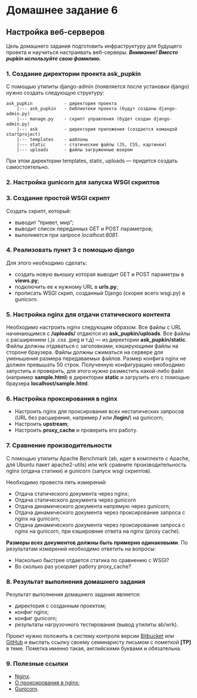# Домашнее задание 6

## Настройка веб-серверов
Цель домашнего задания подготовить инфраструктуру для будущего проекта и научиться настраивать веб-серверы. ***Внимание! Вместо pupkin используйте свою фамилию.***

### 1. Создание директории проекта ask_pupkin
С помощью утилиты django-admin (появляется после установки django) нужно создать следующую структуру:
```
ask_pupkin            - директория проекта
    |--- ask_pupkin   - библиотеки проекта (будут созданы django-admin.py)
    |--- manage.py    - скрипт управления (будет создан django-admin.py)
    |--- ask          - директория приложения (создается командой startproject)
    |--- templates    - шаблоны
    |--- static       - статические файлы (JS, CSS, картинки)
    |--- uploads      - файлы загруженные юзером
```
При этом директории templates, static, uploads — придется создать самостоятельно.

### 2. Настройка gunicorn для запуска WSGI скриптов

### 3. Создание простой WSGI скрипт
Создать скрипт, который:

- выводит “привет, мир”;
- выводит список переданных GET и POST параметров;
- выполняется при запросе *localhost:8081*.

### 4. Реализовать пункт 3 с помощью django
Для этого необходимо сделать:

- создать новую вьюшку которая выводит GET и POST параметры в **views.py**;
- подключить ее к нужному URL в **urls.py**;
- прописать WSGI скрип, созданный Django (скорее всего wsgi.py) в gunicorn.

### 5. Настройка nginx для отдачи статического контента
Необходимо настроить nginx следующим образом. Все файлы с URL начинающимся с **/uploads/** отдаются из **ask_pupkin/uploads**. Все файлы с расширением (.js .css .jpeg и т.д) — из директории **ask_pupkin/static**. Файлы должны отдаваться c заголовками, кэширующими файлы на стороне браузера. Файлы должны сжиматься на сервере для уменьшения размера передаваемых файлов. Размер конфига nginx не должен превышать 50 строк. Полученную конфигурацию необходимо запустить и проверить, для этого нужно разместить какой-либо файл (например **sample.html**) в директории **static** и загрузить его с помощью браузера **localhost/sample.html**.

### 6. Настройка проксирования в nginx
- Настроить nginx для проксирования всех нестатических запросов (URL без расширения, например **/** или **/login/**) на gunicorn;
- Настроить **upstream**;
- Настроить **proxy_cache** и проверить его работу.

### 7. Сравнение производительности
С помощью утилиты Apache Benchmark (ab, идет в комплекте с Apache, для Ubuntu пакет apache2-utils) или wrk сравните производительность nginx (отдача статики) и gunicorn (запуск wsgi скриптов). 

Необходимо провести пять измерений:

- Отдача статического документа через nginx;
- Отдача статического документа через gunicorn
- Отдача динамического документа напрямую через gunicorn;
- Отдача динамического документа через проксирование запроса с nginx на gunicorn;
- Отдача динамического документа через проксирование запроса с nginx на gunicorn, при кэшировние ответа на nginx (proxy cache).

**Размеры всех документов должны быть примерно одинаковыми**. По результатам измерений необходимо ответить на вопросы:

- Насколько быстрее отдается статика по сравнению с WSGI?
- Во сколько раз ускоряет работу proxy_cache?

### 8. Результат выполнения домашнего задания
Результат выполнения домашнего задания является:

- директория с созданным проектом;
- конфиг nginx;
- конфиг gunicorn;
- результаты нагрузочного тестирования (вывод утилиты ab/wrk).

Проект нужно положить в систему контроля версии [Bitbucket](https://bitbucket.com) или [GitHub](https://github.com) и выслать ссылку своему семинаристу письмом с
пометкой **[TP]** в теме. Пометка именно такая, английскими буквами и обязательна.

### 9. Полезные ссылки
- [Nginx](http://nginx.org/ru/docs/).
- [О проксирования в nginx](http://nginx.org/ru/docs/http/ngx_http_proxy_module.html#example);
- [Gunicorn](http://docs.gunicorn.org/en/latest/configure.html).

